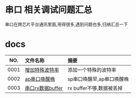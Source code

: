 # 串口 相关调试问题汇总

串口在跨芯片平台通讯里面,用得很多,遇到问题也多,归纳汇总一下


# docs

NO.|文件名称|摘要
:--:|:--|:--
0001| [增加特殊波特率](uart/0001_add_baud_20221221.md) | 添加一个特殊的波特率
0002| [ap串口唤醒晚](uart/0002_resume.md) | sp串口唤醒早,ap串口唤醒晚
0003| [串口rx数据buffer](uart/0003_rx_buffer.md) | rx buffer不够,数据被丢掉